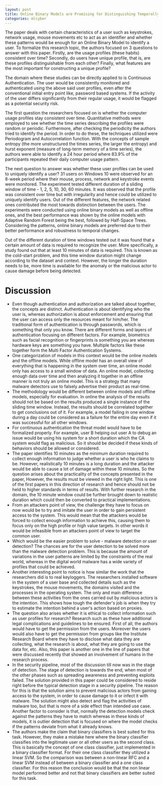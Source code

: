 ```yaml
---
layout: post
title: Online Binary Models are Promising for Distinguishing Temporally Consistent Computer Usage Profiles
categories: mlcyber
---
```


The paper deals with certain characteristics of a user such as keystrokes, network usage, mouse movements etc to act as an identifier and whether these patterns would be enough for an Online Binary Model to identify a user. To formalize this research topic, the authors focused on 3 questions to answer with this paper. Firstly, are the usage profiles (these habits) consistent over time? Secondly, do users have unique profile, that is, are these profiles distinguishable from each other? Finally, what features are the most important for constructing a unique profile?

The domain where these studies can be directly applied to is Continuous Authentication. The user would be consistently monitored and authenticated using the above said user profiles, even after the conventional initial entry point like, password based systems. If the activity of the user differs significantly from their regular usage, it would be flagged as a potential security risk. 

The first question the researchers focused on is whether the computer usage profiles stay consistent over time. Quantitative methods were employed to see whether the time series describing the profiles were random or periodic. Furthermore, after checking the periodicity the authors tried to identify the period. In order to do these, the techniques utilized were Periodogram and Autocorrelation function. With the concepts of sample entropy (the more unstructured the times series, the larger the entropy) and hurst exponent (measure of long-term memory of a time series), the authors were able to identify a 24 hour period where 83.9% of the participants repeated their daily computer usage pattern. 

The next question to answer was whether these user profiles can be used to uniquely identify a user?  31 users on Windows 10 were observed for an 8-week period where their mouse, process, network and keystroke events were monitored. The experiment tested different duration of a sliding window of time - 1, 2, 5, 10, 30, 60 minutes. It was observed that the profile was consistent over time but with irregularity and hence could be utilized to uniquely identify users. Out of the different features, the network related ones contributed the most towards distinction between the users. The experiments were conducted using online binary models as well as offline ones, and the best performance was shown by the online models with Adaptive Random Forest being the best, followed by Half-Space Trees. Considering the patterns, online binary models are preferred due to their better performance and robustness to temporal changes.

Out of the different duration of time windows tested out it was found that a certain amount of data is required to recognize the user. More specifically, a study found out that at least 10 minutes of data is required. This is known as the cold-start problem, and this time window duration might change according to the dataset and context. However, the longer the duration needs to be, more time is available for the anomaly or the malicious actor to cause damage before being detected.

# Discussion

* Even though authentication and authorization are talked about together, the concepts are distinct. Authentication is about identifying who the user is, whereas authorization is about enforcement and ensuring that the user can access only the resources meant for him/her. The traditional form of authentication is through passwords, which is something that only you know. There are different forms and layers of authentication focusing on different factors. For example, biometrics such as facial recognition or fingerprints is something you are whereas hardware keys are something you have. Multiple factors like these together form the Multi Factor Authentication Systems. 
* One categorization of models in this context would be the online models and the offline models. While offline model has an overall view of everything that is happening in the system over time, an online model only has access to a small window of data. An online model, collecting enough data over time and then analyzing it together in an offline manner is not truly an online model. This is a strategy that many malware detectors use to falsely advertise their product as real-time.
* The methodology would be different between online models and offline models, especially for evaluation. In online the analysis of the results should not be based on the results produced a single instance of the sliding time window. Instead, the results should be correlated together to get conclusions out of it. For example, a model failing in one window during a day could be considered as a failure for the entire day even if it was successful for all other windows. 
* For continuous authentication the threat model would have to be formalized properly. For example, user B helping out user A to debug an issue would be using his system for a short duration which the CA system would flag as malicious. So it should be decided if these kinds of behaviors should be allowed or considered. 
* The paper identifies 10 minutes as the minimum duration required to collect enough information to judge whether a user is who he claims to be. However, realistically 10 minutes is a long duration and the attacker would be able to cause a lot of damage within these 10 minutes. So the question arises about the practicality of the concepts presented in the paper, However, the results must be viewed in the right light. This is one of the first papers in this direction of research and hence should not be held to higher standards in terms of results. With further research in the domain, the 10 minute window could be further brought down to realistic duration which could then be converted to practical implementations. 
* From an attackers point of view, the challenge they have to focus on now would be to try and imitate the user in order to gain persistent access to the system. This would mean that the attackers would be forced to collect enough information to achieve this, causing them to focus only on the high profile or high value targets. In other words it would be infeasible from an attackers point of view to target the common user. 
* Which would be the easier problem to solve - malware detection or user detection? The chances are for the user detection to be solved more than the malware detection problem. This is because the amount of variations in the user patterns are limited by the constraints of the real world, whereas in the digital world malware has a wide variety of profiles that could be achieved. 
* Another interesting point to notice is how similar the work that the researchers did is to real keyloggers. The researchers installed software in the system of a user base and collected details such as the keystrokes, the mouse movements, the domains visited and the processes in the operating system. The only and main difference between these activities from the ones carried out by malicious actors is the intention. This shows how tough the defender's job is when they try to estimate the intention behind a user's action based on proxies. 
* The question also arises whether it is ethical to collect information such as user profiles for research? Research such as these have additional legal complications and guidelines to be ensured. First of all, the authors would have to get the permission from the users. Moreover the users would also have to get the permission from groups like the Institute Research Board where they have to disclose what data they are collecting, what the research is about, what they are going to use the data for, etc. Also, this paper is another one in the line of papers that were discussed recently that showed an involvement of humans in the research process.
* In the security pipeline, most of the discussion till now was in the stage of detection. The stage of detection is towards the end, when most of the other phases such as spreading awareness and preventing exploits failed. The solution provided in this paper could be considered to reside right before the typical detection stage in a security pipeline. The reason for this is that the solution aims to prevent malicious actors from gaining access to the system, in order to cause damage to it or infect it with malware. The solution might also detect and flag the activities of malware too, but that is more of a side effect than intended use case. Another factor to consider is that, normally the detection models check against the patterns they have to match whereas in these kinds of models, it is outlier detection that is focused on where the model checks if the patterns deviate from what it already knows.
* The authors make the claim that binary classifiers is best suited for this task. However, they make a mistake here where the binary classifier classifies into the legitimate user or all other users as the second class. This is basically the concept of one class classifier, just implemented in a binary classifier format. For their one class classifier they utilized a linear SVM. So the comparison was between a non-linear RFC and a linear SVM instead of between a binary classifier and a one class classifier. For this reason the conclusion would be that the non linear model performed better and not that binary classifiers are better suited for this task.
